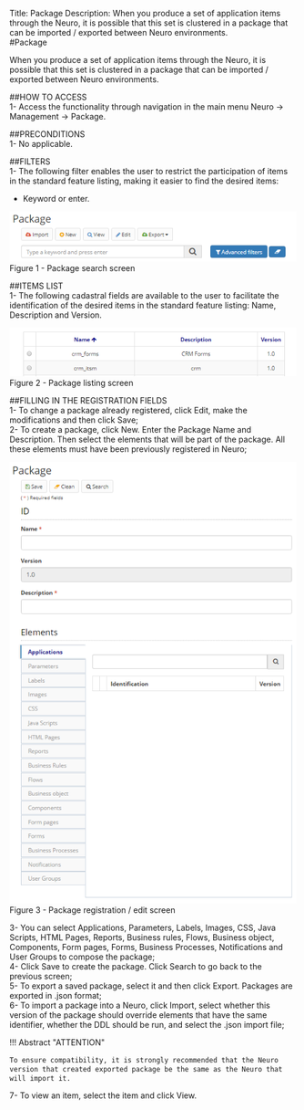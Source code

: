 Title: Package
Description: When you produce a set of application items through the Neuro, it is possible that this set is clustered in a package that can be imported / exported between Neuro environments.  
#Package  

When you produce a set of application items through the Neuro, it is possible that this set is clustered in a package that can be imported / exported between Neuro environments.  

##HOW TO ACCESS  
1- Access the functionality through navigation in the main menu Neuro → Management  → Package.  

##PRECONDITIONS  
1- No applicable.  

##FILTERS  
1- The following filter enables the user to restrict the participation of items in the standard feature listing, making it easier to find the desired items:  
 - Keyword or enter.  

![Screenshot](images/Package-Search.png)  
Figure 1 - Package search screen  

##ITEMS LIST  
1- The following cadastral fields are available to the user to facilitate the identification of the desired items in the standard feature listing: Name, Description and Version.  

![Screenshot](images/Package-listing.png)  
Figure 2 - Package listing screen  

##FILLING IN THE REGISTRATION FIELDS  
1- To change a package already registered, click Edit, make the modifications and then click Save;  
2- To create a package, click New. Enter the Package Name and Description. Then select the elements that will be part of the package. All these elements must have been previously registered in Neuro;  

![Screenshot](images/Package-Registration.png)  
Figure 3 - Package registration / edit screen  

3- You can select Applications, Parameters, Labels, Images, CSS, Java Scripts, HTML Pages,  Reports, Business rules, Flows, Business object, Components, Form pages, Forms, Business Processes, Notifications and User Groups to compose the package;  
4- Click Save to create the package. Click Search to go back to the previous screen;  
5- To export a saved package, select it and then click Export. Packages are exported in .json format;  
6- To import a package into a Neuro, click Import, select whether this version of the package should override elements that have the same identifier, whether the DDL should be run, and select the .json import file;  

!!! Abstract "ATTENTION"  

    To ensure compatibility, it is strongly recommended that the Neuro version that created exported package be the same as the Neuro that will import it.  

7- To view an item, select the item and click View.  



